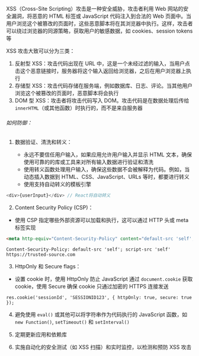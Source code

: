 XSS（Cross-Site Scripting）攻击是一种安全威胁，攻击者利用 Web 网站的安全漏洞，将恶意的 HTML 标签或 JavaScript 代码注入到合法的 Web 页面中。当用户浏览这个被篡改的页面时，这些恶意脚本将在其浏览器中执行。这样，攻击者可以绕过浏览器的同源策略，获取用户的敏感数据，如 cookies、session tokens 等

XSS 攻击大致可以分为三类：

1. 反射型 XSS：攻击代码出现在 URL 中，这是一个未经过滤的输入，当用户点击这个恶意链接时，服务器将这个输入返回给浏览器，之后在用户浏览器上执行
2. 存储型 XSS：攻击代码存储在服务端，例如数据库、日志、评论。当其他用户浏览这个被篡改的页面时，恶意脚本将会执行
3. DOM 型 XSS：攻击者将攻击代码写入 DOM。攻击代码是在数据处理后传给 `innerHTML`（或其他函数）时执行的，而不是来自服务器

###### 如何防御：

1. 数据验证、清洗和转义：

   - 永远不要信任用户输入，如果应用允许用户输入并显示 HTML 文本，确保使用可靠的的库或工具来对所有输入数据进行验证和清洗
   - 使用转义函数处理用户输入，确保这些数据不会被解释为代码。例如，当动态插入数据到 HTML、CSS、JavaScript、URLs 等时，都要进行转义
   - 使用支持自动转义的模板引擎

```JavaScript
<div>{userInput}</div> // React将自动转义
```

2. Content Security Policy (CSP)：

- 使用 CSP 指定哪些外部资源可以加载和执行，这可以通过 HTTP 头或 meta 标签实现

```HTML
<meta http-equiv="Content-Security-Policy" content="default-src 'self'; script-src 'self' https://trusted-source.com">
```

```HTTP
Content-Security-Policy: default-src 'self'; script-src 'self' https://trusted-source.com
```

3. HttpOnly 和 Secure flags：

- 设置 cookie 时，使用 HttpOnly 防止 JavaScript 通过 `document.cookie` 获取 cookie，使用 Secure 确保 cookie 只通过加密的 HTTPS 连接发送

```Node
res.cookie('sessionId', 'SESSIONID123', { httpOnly: true, secure: true });
```

4. 避免使用 `eval()` 或其他可以将字符串作为代码执行的 JavaScript 函数，如 `new Function()`, `setTimeout()` 和 `setInterval()`

5. 定期更新应用和依赖库

6. 实施自动化的安全测试（如 XSS 扫描）和实时监控，以检测和预防 XSS 攻击
